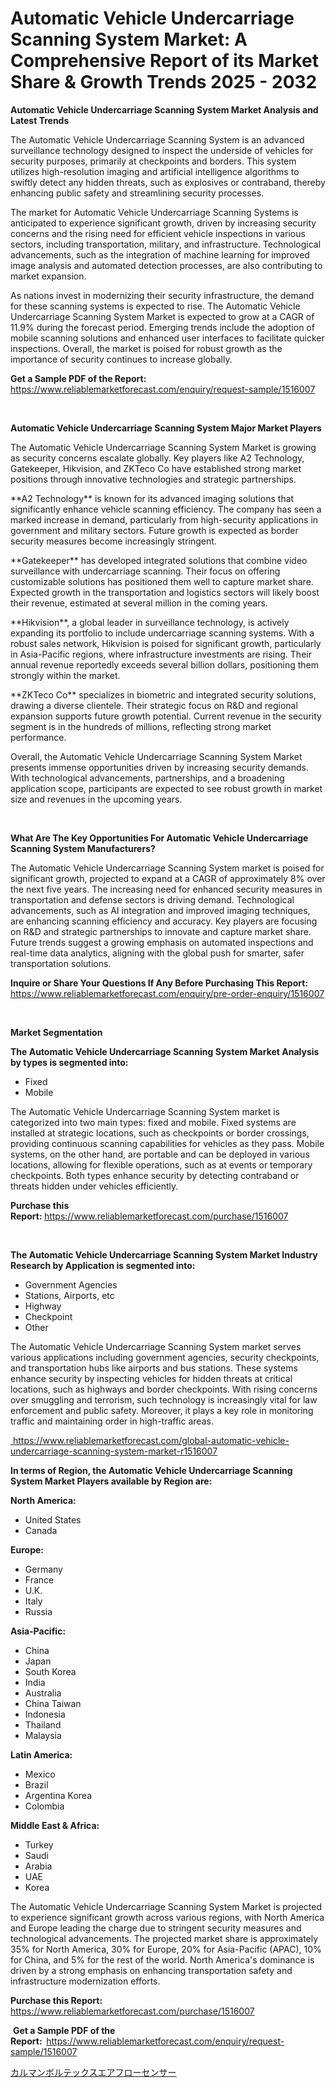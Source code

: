 <p><h1>Automatic Vehicle Undercarriage Scanning System Market: A Comprehensive Report of its Market Share & Growth Trends 2025 - 2032</h1></p><p><strong>Automatic Vehicle Undercarriage Scanning System Market Analysis and Latest Trends</strong></p>
<p><p>The Automatic Vehicle Undercarriage Scanning System is an advanced surveillance technology designed to inspect the underside of vehicles for security purposes, primarily at checkpoints and borders. This system utilizes high-resolution imaging and artificial intelligence algorithms to swiftly detect any hidden threats, such as explosives or contraband, thereby enhancing public safety and streamlining security processes.</p><p>The market for Automatic Vehicle Undercarriage Scanning Systems is anticipated to experience significant growth, driven by increasing security concerns and the rising need for efficient vehicle inspections in various sectors, including transportation, military, and infrastructure. Technological advancements, such as the integration of machine learning for improved image analysis and automated detection processes, are also contributing to market expansion. </p><p>As nations invest in modernizing their security infrastructure, the demand for these scanning systems is expected to rise. The Automatic Vehicle Undercarriage Scanning System Market is expected to grow at a CAGR of 11.9% during the forecast period. Emerging trends include the adoption of mobile scanning solutions and enhanced user interfaces to facilitate quicker inspections. Overall, the market is poised for robust growth as the importance of security continues to increase globally.</p></p>
<p><strong>Get a Sample PDF of the Report:&nbsp;</strong> <a href="https://www.reliablemarketforecast.com/enquiry/request-sample/1516007?utm_campaign=1105&utm_medium=2&utm_source=Github&utm_content=ia&utm_term=18012025&utm_id=automatic-vehicle-undercarriage-scanning-system">https://www.reliablemarketforecast.com/enquiry/request-sample/1516007</a></p>
<p>&nbsp;</p>
<p><strong>Automatic Vehicle Undercarriage Scanning System Major Market Players</strong></p>
<p><p>The Automatic Vehicle Undercarriage Scanning System Market is growing as security concerns escalate globally. Key players like A2 Technology, Gatekeeper, Hikvision, and ZKTeco Co have established strong market positions through innovative technologies and strategic partnerships.</p><p>**A2 Technology** is known for its advanced imaging solutions that significantly enhance vehicle scanning efficiency. The company has seen a marked increase in demand, particularly from high-security applications in government and military sectors. Future growth is expected as border security measures become increasingly stringent.</p><p>**Gatekeeper** has developed integrated solutions that combine video surveillance with undercarriage scanning. Their focus on offering customizable solutions has positioned them well to capture market share. Expected growth in the transportation and logistics sectors will likely boost their revenue, estimated at several million in the coming years.</p><p>**Hikvision**, a global leader in surveillance technology, is actively expanding its portfolio to include undercarriage scanning systems. With a robust sales network, Hikvision is poised for significant growth, particularly in Asia-Pacific regions, where infrastructure investments are rising. Their annual revenue reportedly exceeds several billion dollars, positioning them strongly within the market.</p><p>**ZKTeco Co** specializes in biometric and integrated security solutions, drawing a diverse clientele. Their strategic focus on R&D and regional expansion supports future growth potential. Current revenue in the security segment is in the hundreds of millions, reflecting strong market performance.</p><p>Overall, the Automatic Vehicle Undercarriage Scanning System Market presents immense opportunities driven by increasing security demands. With technological advancements, partnerships, and a broadening application scope, participants are expected to see robust growth in market size and revenues in the upcoming years.</p></p>
<p>&nbsp;</p>
<p><strong>What Are The Key Opportunities For Automatic Vehicle Undercarriage Scanning System Manufacturers?</strong></p>
<p><p>The Automatic Vehicle Undercarriage Scanning System market is poised for significant growth, projected to expand at a CAGR of approximately 8% over the next five years. The increasing need for enhanced security measures in transportation and defense sectors is driving demand. Technological advancements, such as AI integration and improved imaging techniques, are enhancing scanning efficiency and accuracy. Key players are focusing on R&D and strategic partnerships to innovate and capture market share. Future trends suggest a growing emphasis on automated inspections and real-time data analytics, aligning with the global push for smarter, safer transportation solutions.</p></p>
<p><strong>Inquire or Share Your Questions If Any Before Purchasing This Report:</strong> <a href="https://www.reliablemarketforecast.com/enquiry/pre-order-enquiry/1516007?utm_campaign=1105&utm_medium=2&utm_source=Github&utm_content=ia&utm_term=18012025&utm_id=automatic-vehicle-undercarriage-scanning-system">https://www.reliablemarketforecast.com/enquiry/pre-order-enquiry/1516007</a></p>
<p>&nbsp;</p>
<p><strong>Market Segmentation</strong></p>
<p><strong>The Automatic Vehicle Undercarriage Scanning System Market Analysis by types is segmented into:</strong></p>
<p><ul><li>Fixed</li><li>Mobile</li></ul></p>
<p><p>The Automatic Vehicle Undercarriage Scanning System market is categorized into two main types: fixed and mobile. Fixed systems are installed at strategic locations, such as checkpoints or border crossings, providing continuous scanning capabilities for vehicles as they pass. Mobile systems, on the other hand, are portable and can be deployed in various locations, allowing for flexible operations, such as at events or temporary checkpoints. Both types enhance security by detecting contraband or threats hidden under vehicles efficiently.</p></p>
<p><strong>Purchase this Report:&nbsp;</strong><a href="https://www.reliablemarketforecast.com/purchase/1516007?utm_campaign=1105&utm_medium=2&utm_source=Github&utm_content=ia&utm_term=18012025&utm_id=automatic-vehicle-undercarriage-scanning-system">https://www.reliablemarketforecast.com/purchase/1516007</a></p>
<p>&nbsp;</p>
<p><strong>The Automatic Vehicle Undercarriage Scanning System Market Industry Research by Application is segmented into:</strong></p>
<p><ul><li>Government Agencies</li><li>Stations, Airports, etc</li><li>Highway</li><li>Checkpoint</li><li>Other</li></ul></p>
<p><p>The Automatic Vehicle Undercarriage Scanning System market serves various applications including government agencies, security checkpoints, and transportation hubs like airports and bus stations. These systems enhance security by inspecting vehicles for hidden threats at critical locations, such as highways and border checkpoints. With rising concerns over smuggling and terrorism, such technology is increasingly vital for law enforcement and public safety. Moreover, it plays a key role in monitoring traffic and maintaining order in high-traffic areas.</p></p>
<p><a href="https://www.reliablemarketforecast.com/global-automatic-vehicle-undercarriage-scanning-system-market-r1516007?utm_campaign=1105&utm_medium=2&utm_source=Github&utm_content=ia&utm_term=18012025&utm_id=automatic-vehicle-undercarriage-scanning-system">&nbsp;https://www.reliablemarketforecast.com/global-automatic-vehicle-undercarriage-scanning-system-market-r1516007</a></p>
<p><strong>In terms of Region, the Automatic Vehicle Undercarriage Scanning System Market Players available by Region are:</strong></p>
<p>
    <p> <strong> North America: </strong>
        <ul>
            <li>United States</li>
            <li>Canada</li>
        </ul>
        </p> 
    <p> <strong> Europe: </strong>
        <ul>
            <li>Germany</li>
            <li>France</li>
            <li>U.K.</li>
            <li>Italy</li>
            <li>Russia</li>
        </ul>
        </p> 
    <p> <strong> Asia-Pacific: </strong>
        <ul>
            <li>China</li>
            <li>Japan</li>
            <li>South Korea</li>
            <li>India</li>
            <li>Australia</li>
            <li>China Taiwan</li>
            <li>Indonesia</li>
            <li>Thailand</li>
            <li>Malaysia</li>
        </ul>
        </p> 
    <p> <strong> Latin America: </strong>
        <ul>
            <li>Mexico</li>
            <li>Brazil</li>
            <li>Argentina Korea</li>
            <li>Colombia</li>
        </ul>
        </p> 
    <p> <strong> Middle East & Africa: </strong>
        <ul>
            <li>Turkey</li>
            <li>Saudi</li>
            <li>Arabia</li>
            <li>UAE</li>
            <li>Korea</li>
        </ul>
    </p>
    </p>
<p><p>The Automatic Vehicle Undercarriage Scanning System Market is projected to experience significant growth across various regions, with North America and Europe leading the charge due to stringent security measures and technological advancements. The projected market share is approximately 35% for North America, 30% for Europe, 20% for Asia-Pacific (APAC), 10% for China, and 5% for the rest of the world. North America's dominance is driven by a strong emphasis on enhancing transportation safety and infrastructure modernization efforts.</p></p>
<p><strong>Purchase this Report: </strong><a href="https://www.reliablemarketforecast.com/purchase/1516007?utm_campaign=1105&utm_medium=2&utm_source=Github&utm_content=ia&utm_term=18012025&utm_id=automatic-vehicle-undercarriage-scanning-system">https://www.reliablemarketforecast.com/purchase/1516007</a></p>
<p>&nbsp;<strong>Get a Sample PDF of the Report:&nbsp;&nbsp;</strong><a href="https://www.reliablemarketforecast.com/enquiry/request-sample/1516007?utm_campaign=1105&utm_medium=2&utm_source=Github&utm_content=ia&utm_term=18012025&utm_id=automatic-vehicle-undercarriage-scanning-system">https://www.reliablemarketforecast.com/enquiry/request-sample/1516007</a></p>
<p><strong></strong></p>
<p><p><a href="https://github.com/lababdou/Market-Research-Report-List-6/blob/main/527478831381.md?utm_campaign=1105&utm_medium=2&utm_source=Github&utm_content=ia&utm_term=18012025&utm_id=automatic-vehicle-undercarriage-scanning-system">カルマンボルテックスエアフローセンサー</a></p></p>